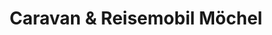 ---
title: "Caravan & Reisemobil Möchel"
url: /marktredwitz/caravan-und-reisemobil-moechel/
shop: Wohnwagen
---